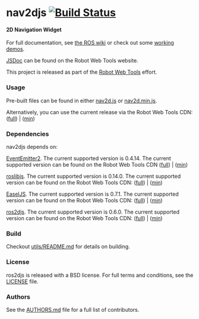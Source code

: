 nav2djs [![Build Status](https://api.travis-ci.org/WPI-RAIL/nav2djs.png)](https://travis-ci.org/WPI-RAIL/nav2djs)
=======

#### 2D Navigation Widget
For full documentation, see [the ROS wiki](http://ros.org/wiki/nav2djs) or check out some [working demos](http://robotwebtools.org/).

[JSDoc](http://robotwebtools.org/jsdoc/nav2djs/current/) can be found on the Robot Web Tools website.

This project is released as part of the [Robot Web Tools](http://robotwebtools.org/) effort.

### Usage
Pre-built files can be found in either [nav2d.js](build/nav2d.js) or [nav2d.min.js](build/nav2d.min.js).

Alternatively, you can use the current release via the Robot Web Tools CDN: ([full](http://cdn.robotwebtools.org/nav2djs/current/nav2d.js)) | ([min](http://cdn.robotwebtools.org/nav2djs/current/nav2d.min.js))

### Dependencies
nav2djs depends on:

[EventEmitter2](https://github.com/hij1nx/EventEmitter2). The current supported version is 0.4.14. The current supported version can be found on the Robot Web Tools CDN ([full](http://cdn.robotwebtools.org/EventEmitter2/0.4.14/eventemitter2.js)) | ([min](http://cdn.robotwebtools.org/EventEmitter2/0.4.14/eventemitter2.min.js))

[roslibjs](https://github.com/RobotWebTools/roslibjs). The current supported version is 0.14.0. The current supported version can be found on the Robot Web Tools CDN: ([full](http://cdn.robotwebtools.org/roslibjs/0.14.0/roslib.js)) | ([min](http://cdn.robotwebtools.org/roslibjs/0.14.0/roslib.min.js))

[EaselJS](https://github.com/CreateJS/EaselJS/). The current supported version is 0.7.1. The current supported version can be found on the Robot Web Tools CDN: ([full](http://cdn.robotwebtools.org/EaselJS/0.7.1/easeljs.js)) | ([min](http://cdn.robotwebtools.org/EaselJS/0.7.1/easeljs.min.js))

[ros2djs](https://github.com/RobotWebTools/ros2djs). The current supported version is 0.6.0. The current supported version can be found on the Robot Web Tools CDN: ([full](http://cdn.robotwebtools.org/ros2djs/0.6.0/ros2d.js)) | ([min](http://cdn.robotwebtools.org/ros2djs/0.6.0/ros2d.min.js))

### Build
Checkout [utils/README.md](utils/README.md) for details on building.

### License
ros2djs is released with a BSD license. For full terms and conditions, see the [LICENSE](LICENSE) file.

### Authors
See the [AUTHORS.md](AUTHORS) file for a full list of contributors.

